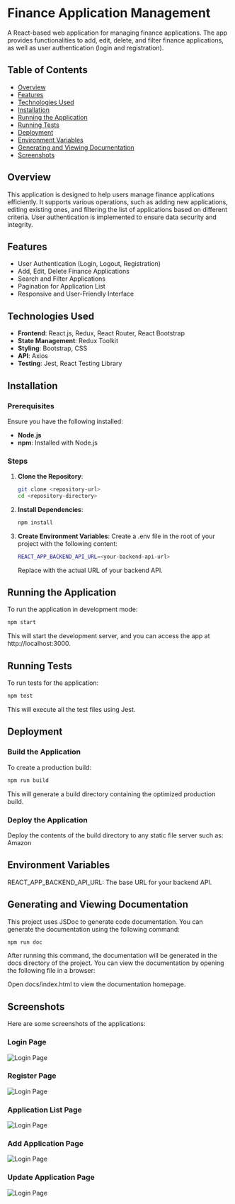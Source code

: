 # Finance Application Management

A React-based web application for managing finance applications. The app provides functionalities to add, edit, delete, and filter finance applications, as well as user authentication (login and registration).

## Table of Contents

- [Overview](#overview)
- [Features](#features)
- [Technologies Used](#technologies-used)
- [Installation](#installation)
- [Running the Application](#running-the-application)
- [Running Tests](#running-tests)
- [Deployment](#deployment)
- [Environment Variables](#environment-variables)
- [Generating and Viewing Documentation](#generating-and-viewing-documentation)
- [Screenshots](#screenshots)

## Overview

This application is designed to help users manage finance applications efficiently. It supports various operations, such as adding new applications, editing existing ones, and filtering the list of applications based on different criteria. User authentication is implemented to ensure data security and integrity.

## Features

- User Authentication (Login, Logout, Registration)
- Add, Edit, Delete Finance Applications
- Search and Filter Applications
- Pagination for Application List
- Responsive and User-Friendly Interface

## Technologies Used

- **Frontend**: React.js, Redux, React Router, React Bootstrap
- **State Management**: Redux Toolkit
- **Styling**: Bootstrap, CSS
- **API**: Axios
- **Testing**: Jest, React Testing Library

## Installation

### Prerequisites

Ensure you have the following installed:

- **Node.js**
- **npm**: Installed with Node.js

### Steps

1. **Clone the Repository**:

   ```bash
   git clone <repository-url>
   cd <repository-directory>
   ```

2. **Install Dependencies**:

   ```bash
   npm install
   ```

3. **Create Environment Variables**:
   Create a .env file in the root of your project with the following content:

   ```bash
   REACT_APP_BACKEND_API_URL=<your-backend-api-url>
   ```

   Replace <your-backend-api-url> with the actual URL of your backend API.

## Running the Application

To run the application in development mode:

```bash
npm start
```

This will start the development server, and you can access the app at http://localhost:3000.

## Running Tests

To run tests for the application:

```bash
npm test
```

This will execute all the test files using Jest.

## Deployment

### Build the Application

To create a production build:

```bash
npm run build
```

This will generate a build directory containing the optimized production build.

### Deploy the Application

Deploy the contents of the build directory to any static file server such as: Amazon

## Environment Variables

REACT_APP_BACKEND_API_URL: The base URL for your backend API.

## Generating and Viewing Documentation

This project uses JSDoc to generate code documentation. You can generate the documentation using the following command:

```bash
npm run doc
```

After running this command, the documentation will be generated in the docs directory of the project. You can view the documentation by opening the following file in a browser:

Open docs/index.html to view the documentation homepage.

## Screenshots

Here are some screenshots of the applications:

### Login Page

![Login Page](./public/assets/login.png)

### Register Page

![Login Page](./public/assets/register.png)

### Application List Page

![Login Page](./public/assets/application_list.png)

### Add Application Page

![Login Page](./public/assets/add_application.png)

### Update Application Page

![Login Page](./public/assets/update_application.png)
